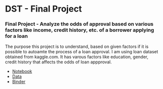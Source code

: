 # DST - Final Project

### Final Project - Analyze the odds of approval based on various factors like income, credit history, etc. of a borrower applying for a loan

The purpose this project is to understand, based on given factors if it is possible to autoamte the process of a loan approval. I am using loan dataset obtained from kaggle.com. It has varous factors like education, gender, credit history that affects the odds of loan appproval.


* [Notebook](tools_final_project.ipynb)
* [Data](loan_data.csv)
* [Binder](https://hub-binder.mybinder.ovh/user/duproject2020-d-1-final-project-seaegw7v/tree)

